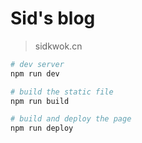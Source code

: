 # Sid's blog

> sidkwok.cn

```bash
# dev server
npm run dev

# build the static file
npm run build

# build and deploy the page
npm run deploy
```
